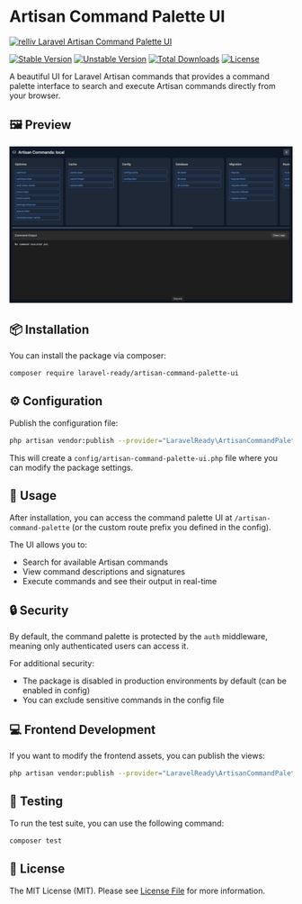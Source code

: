 # Artisan Command Palette UI

[![relliv Laravel Artisan Command Palette UI](https://preview.dragon-code.pro/relliv/Artisan-Command-Palette-UI.svg?brand=laravel)](https://github.com/laravel-ready/artisan-command-palette-ui)

[![Stable Version][badge_stable]][link_packagist]
[![Unstable Version][badge_unstable]][link_packagist]
[![Total Downloads][badge_downloads]][link_packagist]
[![License][badge_license]][link_license]

A beautiful UI for Laravel Artisan commands that provides a command palette interface to search and execute Artisan commands directly from your browser.

## 🖼️ Preview

![Preview](./preview.gif)

## 📦 Installation

You can install the package via composer:

```bash
composer require laravel-ready/artisan-command-palette-ui
```

## ⚙️ Configuration

Publish the configuration file:

```bash
php artisan vendor:publish --provider="LaravelReady\ArtisanCommandPaletteUI\ArtisanCommandPaletteUIServiceProvider" --tag="config"
```

This will create a `config/artisan-command-palette-ui.php` file where you can modify the package settings.

## 🚀 Usage

After installation, you can access the command palette UI at `/artisan-command-palette` (or the custom route prefix you defined in the config).

The UI allows you to:

- Search for available Artisan commands
- View command descriptions and signatures
- Execute commands and see their output in real-time

## 🔒 Security

By default, the command palette is protected by the `auth` middleware, meaning only authenticated users can access it.

For additional security:

- The package is disabled in production environments by default (can be enabled in config)
- You can exclude sensitive commands in the config file

## 💻 Frontend Development

If you want to modify the frontend assets, you can publish the views:

```bash
php artisan vendor:publish --provider="LaravelReady\ArtisanCommandPaletteUI\ArtisanCommandPaletteUIServiceProvider" --tag="views"
```

## 🧪 Testing

To run the test suite, you can use the following command:

```bash
composer test
```

## 📄 License

The MIT License (MIT). Please see [License File](LICENSE.md) for more information.

[badge_downloads]:      https://img.shields.io/packagist/dt/laravel-ready/artisan-command-palette-ui.svg?style=flat-square

[badge_license]:        https://img.shields.io/packagist/l/laravel-ready/artisan-command-palette-ui.svg?style=flat-square

[badge_stable]:         https://img.shields.io/github/v/release/laravel-ready/artisan-command-palette-ui?label=stable&style=flat-square

[badge_unstable]:       https://img.shields.io/badge/unstable-dev--main-orange?style=flat-square

[link_license]:         LICENSE

[link_packagist]:       https://packagist.org/packages/laravel-ready/artisan-command-palette-ui
